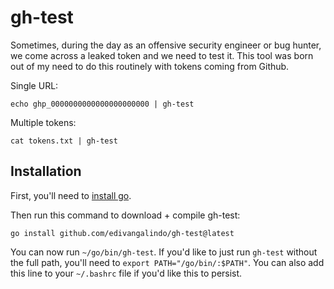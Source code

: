 # gh-test

Sometimes, during the day as an offensive security engineer or bug hunter, we come across a leaked token and we need to test it. This tool was born out of my need to do this routinely with tokens coming from Github.

Single URL:

```
echo ghp_0000000000000000000000 | gh-test
```

Multiple tokens:

```
cat tokens.txt | gh-test
```

## Installation

First, you'll need to [install go](https://golang.org/doc/install).

Then run this command to download + compile gh-test:
```
go install github.com/edivangalindo/gh-test@latest
```

You can now run `~/go/bin/gh-test`. If you'd like to just run `gh-test` without the full path, you'll need to `export PATH="/go/bin/:$PATH"`. You can also add this line to your `~/.bashrc` file if you'd like this to persist.
